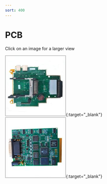 ```yaml
---
sort: 400
---
```

# PCB

Click on an image for a larger view

[![](pcb_01_t.jpg)](pcb_01.png){:target="_blank"}
[![](pcb_02_t.jpg)](pcb_02.png){:target="_blank"}
